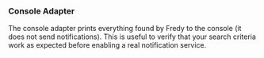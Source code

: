 ### Console Adapter

The console adapter prints everything found by Fredy to the console (it does not send notifications). This is useful to verify that your search criteria work as expected before enabling a real notification service.
